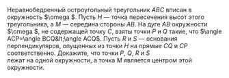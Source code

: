 Неравнобедренный остроугольный треугольник $ABC$ вписан в окружность 
$\omega $. Пусть $H$ — точка пересечения высот этого треугольника, а $M$ — 
середина стороны $AB$. На дуге $AB$ окружности $\omega $, не содержащей точку 
$C$, взяты точки $P$ и $Q$ такие, что $\angle ACP=\angle BCQ&lt;\angle ACQ$. 
Пусть $R$ и $S$ — основания перпендикуляров, опущенных из точки $H$ 
на прямые $CQ$ и $CP$ соответственно. Докажите, что точки $P$, $Q$, $R$ и $S$  
лежат на одной окружности, а точка $M$ является центром этой окружности.